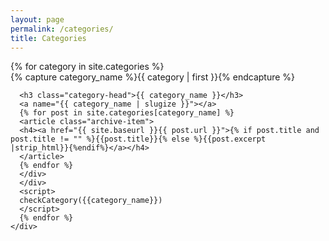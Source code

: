 ```yaml
---
layout: page
permalink: /categories/
title: Categories
---
```



<div id="archives">
  <script type="text/javascript">
    function checkCategory(cat_name){
      if(window.location.hash) {
        var cat = window.location.hash.substring(1);
        if (cat !== cat_name){
          document.getElementById("#"+cat_name).style.display = "none";
        }
      }
    }

  </script>
  {% for category in site.categories %}
  <div class="archive-group">
    {% capture category_name %}{{ category | first }}{% endcapture %}
    <div id="#{{ category_name | slugize }}">

      <h3 class="category-head">{{ category_name }}</h3>
      <a name="{{ category_name | slugize }}"></a>
      {% for post in site.categories[category_name] %}
      <article class="archive-item">
      <h4><a href="{{ site.baseurl }}{{ post.url }}">{% if post.title and post.title != "" %}{{post.title}}{% else %}{{post.excerpt |strip_html}}{%endif%}</a></h4>
      </article>
      {% endfor %}
      </div>
      </div>
      <script>
      checkCategory({{category_name}})
      </script>
      {% endfor %}
    </div>